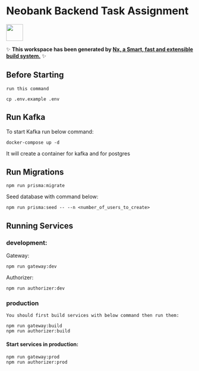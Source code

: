 # Neobank Backend Task Assignment

<a alt="Nx logo" href="https://nx.dev" target="_blank" rel="noreferrer"><img src="https://raw.githubusercontent.com/nrwl/nx/master/images/nx-logo.png" width="45"></a>

✨ **This workspace has been generated by [Nx, a Smart, fast and extensible build system.](https://nx.dev)** ✨

## Before Starting

`run this command`

```
cp .env.example .env
```

## Run Kafka

To start Kafka run below command:

```
docker-compose up -d
```

It will create a container for kafka and for postgres

## Run Migrations

```
npm run prisma:migrate
```

Seed database with command below:

```
npm run prisma:seed -- --n <number_of_users_to_create>
```

## Running Services

### development:

Gateway:

```
npm run gateway:dev
```

Authorizer:

```
npm run authorizer:dev
```

### production

`You should first build services with below command then run them:`

```
npm run gateway:build
npm run authorizer:build
```

#### Start services in production:

```
npm run gateway:prod
npm run authorizer:prod
```

